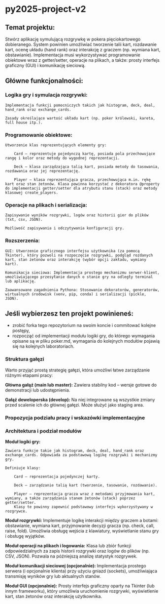 # py2025-project-v2

## Temat projektu:

Stwórz aplikację symulującą rozgrywkę w pokera pięciokartowego dobieranego. System powinien umożliwiać tworzenie talii kart, rozdawanie kart, ocenę układu (hand rank) oraz interakcję z graczem (np. wymiana kart, obstawianie). Implementacja musi wykorzystywać programowanie obiektowe wraz z getter/setter, operacje na plikach, a także: prosty interfejs graficzny (GUI) i komunikację sieciową.

## Główne funkcjonalności:

### Logika gry i symulacja rozgrywki:

    Implementacja funkcji pomocniczych takich jak histogram, deck, deal, hand_rank oraz exchange_cards.

    Zasady określające wartość układu kart (np. poker królewski, kareta, full house itp.).

### Programowanie obiektowe:

    Utworzenie klas reprezentujących elementy gry:

        Card – reprezentuje pojedynczą kartę, posiada pola przechowujące rangę i kolor oraz metody do wygodnej reprezentacji.

        Deck – klasa zarządzająca talią kart, posiada metody do tasowania, rozdawania oraz jej reprezentację.

        Player – klasa reprezentująca gracza, przechowująca m.in. rękę kart oraz stan żetonów. Klasa powinna korzystać z dekoratora @property do implementacji getter/setter dla atrybutu stanu (stack) oraz metody klasowej create_players.

### Operacje na plikach i serializacja:

    Zapisywanie wyników rozgrywki, logów oraz historii gier do plików (txt, csv, JSON).

    Możliwość zapisywania i odczytywania konfiguracji gry.

### Rozszerzenia:

    GUI: Utworzenie graficznego interfejsu użytkownika (za pomocą Tkinter), który pozwoli na rozpoczęcie rozgrywki, podgląd rozdanych kart, stan żetonów oraz interakcję (wybór opcji zakładu, wymiany kart).

    Komunikacja sieciowa: Implementacja prostego mechanizmu serwer-klient, umożliwiającego przesyłanie danych o stanie gry na odległy terminal lub aplikację.

    Zaawansowane zagadnienia Pythona: Stosowanie dekoratorów, generatorów, wirtualnych środowisk (venv, pip, conda) i serializacji (pickle, JSON).


## Jeśli wybierzesz ten projekt powinieneś:

- zrobić forka tego repozytorium na swoim koncie i commitować kolejne postępy,
- rozpocząć od implementacji modułu logiki gry, do którego wymagania opisane są w pliku poker.md, wymagania do kolejnych modułów pojawią się na kolejnych laboratoriach.

### Struktura gałęzi

Warto przyjąć prostą strategię gałęzi, która umożliwi łatwe zarządzanie różnymi etapami pracy:

**Główna gałąź (main lub master):**
Zawiera stabilny kod – wersje gotowe do demonstracji lub udostępnienia.

**Gałąź deweloperska (develop):**
Na niej integrowane są wszystkie zmiany przed scalenie ich do głównej gałęzi. Może służyć jako staging area.

### Propozycja podziału pracy i wskazówki implementacyjne

### Architektura i podział modułów

**Moduł logiki gry:**
    
    Zawiera funkcje takie jak histogram, deck, deal, hand_rank oraz exchange_cards. Odpowiada za podstawową logikę rozgrywki i mechanizmy gry.

    Definiuje klasy:

        Card – reprezentacja pojedynczej karty.

        Deck – zarządzanie talią kart (tworzenie, tasowanie, rozdawanie).

        Player – reprezentacja gracza wraz z metodami przyjmowania kart, wymiany, a także zarządzania stanem żetonów (stack) poprzez getter/setter.
        Klasy te powinny zapewnić podstawowy interfejs wykorzystywany w rozgrywce.

**Moduł rozgrywki:**
    Implementuje logikę interakcji między graczem a botami: obstawianie, wymiana kart, przyjmowanie decyzji gracza (np. check, call, raise, fold). Umożliwia obsługę wejścia z klawiatury, wyświetlanie stanu gry i obsługę wyjątków.

**Moduł operacji na plikach i logowania:**
    Klasa lub zbiór funkcji odpowiedzialnych za zapis historii rozgrywki oraz logów do plików (np. CSV, JSON). Pozwala na późniejszą analizę statystyk rozgrywek.

**Moduł komunikacji sieciowej (opcjonalnie):**
    Implementacja prostego serwera (i opcjonalnie klienta) przy użyciu gniazd (sockets), umożliwiająca transmisję wyników gry lub aktualnych stanów.

**Moduł GUI (opcjonalnie):**
    Prosty interfejs graficzny oparty na Tkinter (lub innym frameworku), który umożliwia uruchomienie rozgrywki, wyświetlenie kart, stan żetonów oraz interakcję użytkownika.




